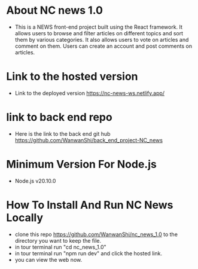 # About NC news 1.0

- This is a NEWS front-end project built using the React framework. It allows users to browse and filter articles on different topics and sort them by various categories. It also allows users to vote on articles and comment on them. Users can create an account and post comments on articles.

# Link to the hosted version

- Link to the deployed version
  https://nc-news-ws.netlify.app/

# link to back end repo

- Here is the link to the back end git hub
  https://github.com/WanwanShi/back_end_project-NC_news

# Minimum Version For Node.js

- Node.js v20.10.0

# How To Install And Run NC News Locally

- clone this repo https://github.com/WanwanShi/nc_news_1.0 to the directory you want to keep the file.
- in tour terminal run "cd nc_news_1.0"
- in tour terminal run "npm run dev" and click the hosted link.
- you can view the web now.
